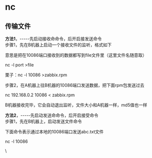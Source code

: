 # nc

## 传输文件

**方法1**，-----先启动接收命命令，后开启接发送命令 \
步骤1，先在B机器上启动一个接收文件的监听，格式如下

意思是把在10086端口接收到的数据都写到file文件里（这里文件名随意取）

nc -l port >file

栗子：nc -l 10086 >zabbix.rpm

步骤2，在A机器上往B机器的10086端口发送数据，把下面rpm包发送过去

nc 192.168.0.2 10086 < zabbix.rpm

B机器接收完毕，它会自动退出监听，文件大小和A机器一样，md5值也一样

**方法2**，-----先启动发送命命令，后开启接受命令\
步骤1，先在B机器上，启动发送文件命令

下面命令表示通过本地的10086端口发送abc.txt文件

nc -l 10086

\
